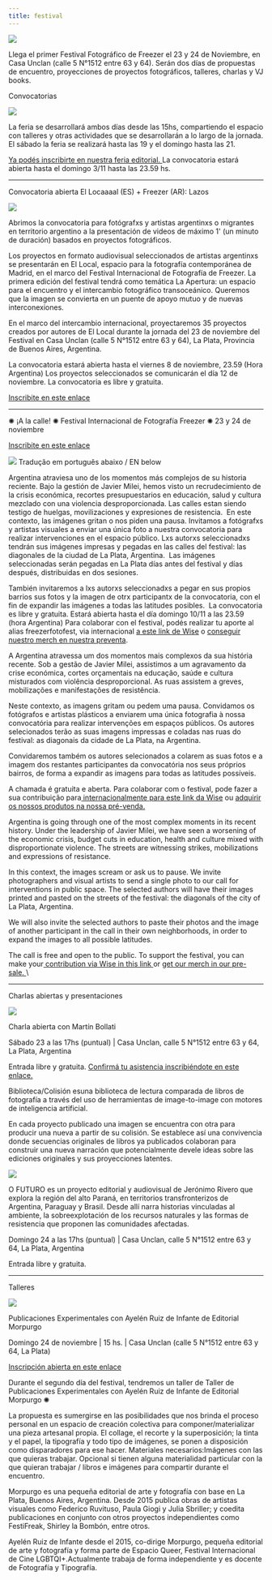```yaml
---
title: festival
---
```


![](https://res.cloudinary.com/freezer/image/upload/v1729256728/freezer_fotofest-8_to8s2c.jpg)

Llega el primer Festival Fotográfico de Freezer el 23 y 24 de Noviembre, en Casa Unclan (calle 5 N°1512 entre 63 y 64). Serán dos días de propuestas de encuentro, proyecciones de proyectos fotográficos, talleres, charlas y VJ books.

Convocatorias

![](https://res.cloudinary.com/freezer/image/upload/v1729864782/freezer_fotofest-6_1_edpl0v.png)

La feria se desarrollará ambos días desde las 15hs, compartiendo el espacio con talleres y otras actividades que se desarrollarán a lo largo de la jornada. El sábado la feria se realizará hasta las 19 y el domingo hasta las 21.

[Ya podés inscribirte en nuestra feria editorial. ](https://docs.google.com/forms/d/1n57rFTlj8avM3XY9j_zxQcv_o08lqk4BAwpTjAkSaLI/edit#responses "Ya podés inscribirte en la primera convocatoria abierta para participar de nuestra feria editorial. ") La convocatoria estará abierta hasta el domingo 3/11 hasta las 23.59 hs.

***

Convocatoria abierta El Locaaaal (ES) + Freezer (AR): Lazos

![](https://res.cloudinary.com/freezer/image/upload/v1729865272/freezer_fotofest_1_-61_bvm9zr.jpg)

Abrimos la convocatoria para fotógrafxs y artistas argentinxs o migrantes en territorio argentino a la presentación de videos de máximo 1' (un minuto de duración) basados en proyectos fotográficos. 


Los proyectos en formato audiovisual seleccionados de artistas argentinxs se presentarán en El Local, espacio para la fotografía contemporánea de Madrid, en el marco del Festival Internacional de Fotografía de Freezer. La primera edición del festival tendrá como temática La Apertura: un espacio para el encuentro y el intercambio fotográfico transoceánico. Queremos que la imagen se convierta en un puente de apoyo mutuo y de nuevas interconexiones.


En el marco del intercambio internacional, proyectaremos 35 proyectos creados por autores de El Local durante la jornada del 23 de noviembre del Festival en Casa Unclan (calle 5 N°1512 entre 63 y 64), La Plata, Provincia de Buenos Aires, Argentina.


La convocatoria estará abierta hasta el viernes 8 de noviembre, 23.59 (Hora Argentina)
Los proyectos seleccionados se comunicarán el día 12 de noviembre. La convocatoria es libre y gratuita.

[Inscribite en este enlace](https://docs.google.com/forms/d/15OTCETvsp7uOMsZG2sFSCfEQtMxnPto_IOs7UHZWUbk/edit "Inscribite en este link")

***

 ✺ ¡A la calle! ✺ Festival Internacional de Fotografía Freezer ✺ 23 y 24 de noviembre

[Inscribite en este enlace](https://docs.google.com/forms/d/1P2B-48gB5mj6eP_gSSGLFTUlqulGTV7tmUuYXW8-h_Q/edit "Inscribite en este link")

![](https://res.cloudinary.com/freezer/image/upload/v1729868362/freezer_fotofest_1_-33_3_has96m.jpg)
Tradução em português abaixo / EN below

Argentina atraviesa uno de los momentos más complejos de su historia reciente. Bajo la gestión de Javier Milei, hemos visto un recrudecimiento de la crisis económica, recortes presupuestarios en educación, salud y cultura mezclado con una violencia desproporcionada. Las calles estan siendo testigo de huelgas, movilizaciones y expresiones de resistencia. 
En este contexto, las imágenes gritan o nos piden una pausa. Invitamos a fotógrafxs y artistas visuales a enviar una única foto a nuestra convocatoria para realizar intervenciones en el espacio público. Lxs autorxs seleccionadxs tendrán sus imágenes impresas y pegadas en las calles del festival: las diagonales de la ciudad de La Plata, Argentina. 
Las imágenes seleccionadas serán pegadas en La Plata días antes del festival y días después, distribuidas en dos sesiones. 

También invitaremos a lxs autorxs seleccionadxs a pegar en sus propios barrios sus fotos y la imagen de otrx participantx de la convocatoria, con el fin de expandir las imágenes a todas las latitudes posibles. 
La convocatoria es libre y gratuita. Estará abierta hasta el día domingo 10/11 a las 23.59 (hora Argentina)
Para colaborar con el festival, podés realizar tu aporte al alias freezerfotofest, via internacional [a este link de Wise](https://wise.com/pay/me/lucianam2248) o [conseguir nuestro merch en nuestra preventa](https://docs.google.com/forms/d/1_B2dBNtzTedQ2Esdz3phirMvF97Q3dziYdyM8jFyZ6E/edit).


A Argentina atravessa um dos momentos mais complexos da sua história recente. Sob a gestão de Javier Milei, assistimos a um agravamento da crise económica, cortes orçamentais na educação, saúde e cultura misturados com violência desproporcional. As ruas assistem a greves, mobilizações e manifestações de resistência.

Neste contexto, as imagens gritam ou pedem uma pausa. Convidamos os fotógrafos e artistas plásticos a enviarem uma única fotografia à nossa convocatória para realizar intervenções em espaços públicos. Os autores selecionados terão as suas imagens impressas e coladas nas ruas do festival: as diagonais da cidade de La Plata, na Argentina.

Convidaremos também os autores selecionados a colarem as suas fotos e a imagem dos restantes participantes da convocatória nos seus próprios bairros, de forma a expandir as imagens para todas as latitudes possíveis.

A chamada é gratuita e aberta.
Para colaborar com o festival, pode fazer a sua contribuição para[ internacionalmente para este link da Wise](https://wise.com/pay/me/lucianam2248) ou [adquirir os nossos produtos na nossa pré-venda.](https://docs.google.com/forms/d/1_B2dBNtzTedQ2Esdz3phirMvF97Q3dziYdyM8jFyZ6E/edit)


Argentina is going through one of the most complex moments in its recent history. Under the leadership of Javier Milei, we have seen a worsening of the economic crisis, budget cuts in education, health and culture mixed with disproportionate violence. The streets are witnessing strikes, mobilizations and expressions of resistance.

In this context, the images scream or ask us to pause. We invite photographers and visual artists to send a single photo to our call for interventions in public space. The selected authors will have their images printed and pasted on the streets of the festival: the diagonals of the city of La Plata, Argentina.

We will also invite the selected authors to paste their photos and the image of another participant in the call in their own neighborhoods, in order to expand the images to all possible latitudes.

The call is free and open to the public.
To support the festival, you can make your[ contribution via Wise in this link ](https://wise.com/pay/me/lucianam2248)or [get our merch in our pre-sale. ](https://docs.google.com/forms/d/1_B2dBNtzTedQ2Esdz3phirMvF97Q3dziYdyM8jFyZ6E/edit)\


***

Charlas abiertas y presentaciones

![](https://res.cloudinary.com/freezer/image/upload/v1729868549/freezer_fotofest-18_2_q1kbwy.png)

Charla abierta con Martín Bollati 

Sábado 23 a las 17hs (puntual) | Casa Unclan, calle 5 N°1512 entre 63 y 64, La Plata, Argentina

Entrada libre y gratuita. [Confirmá tu asistencia inscribiéndote en este enlace. ](https://docs.google.com/forms/d/1PYKFPwej3yQ1ErIdYzpjuNibJ5vYv5wx_3CDCm3o3tg/edit "Confirmá tu asistencia completando este formulario de inscripción")

Biblioteca/Colisión esuna biblioteca de lectura comparada de libros de fotografía a través del uso de herramientas de image-to-image con motores de inteligencia artificial.

En cada proyecto publicado una imagen se encuentra con otra para producir una nueva a partir de su colisión. Se establece así una convivencia donde secuencias originales de libros ya publicados colaboran para construir una nueva narración que potencialmente devele ideas sobre las ediciones originales y sus proyecciones latentes.

![](https://res.cloudinary.com/freezer/image/upload/v1729873853/freezer_fotofest_1_-33_4_s4r5gi.jpg)

O FUTURO es un proyecto editorial y audiovisual de Jerónimo Rivero que explora la región del alto Paraná, en territorios transfronterizos de Argentina, Paraguay y Brasil. Desde allí narra historias vinculadas al ambiente, la sobreexplotación de los recursos naturales y las formas de resistencia que proponen las comunidades afectadas.

Domingo 24 a las 17hs (puntual) | Casa Unclan, calle 5 N°1512 entre 63 y 64, La Plata, Argentina

Entrada libre y gratuita. 

***

Talleres

![](https://res.cloudinary.com/freezer/image/upload/v1729874175/freezer_fotofest_1_-29_fwvnua.jpg)

Publicaciones Experimentales con Ayelén Ruiz de Infante de Editorial Morpurgo

Domingo 24 de noviembre | 15 hs. | Casa Unclan (calle 5 N°1512 entre 63 y 64, La Plata)

[Inscripción abierta en este enlace](https://docs.google.com/forms/d/16hzLBBHjl9vqNzc3UOyjzq6jD76xoWhb7JPiE2ZUIOw/edit "Inscripción abierta en este enlace")

Durante el segundo día del festival, tendremos un taller de Taller de Publicaciones Experimentales con Ayelén Ruiz de Infante de Editorial Morpurgo ✺


La propuesta es sumergirse en las posibilidades que nos brinda el proceso personal en un espacio de creación colectiva para componer/materializar una pieza artesanal propia. El collage, el recorte y la superposición; la tinta y el papel, la tipografía y todo tipo de imágenes, se ponen a disposición como disparadores para ese hacer.
Materiales necesarios:Imágenes con las que quieras trabajar. Opcional si tienen alguna materialidad particular con la que quieran trabajar / libros e imágenes para compartir durante el encuentro.


Morpurgo es una pequeña editorial de arte y fotografía con base en La Plata, Buenos Aires, Argentina. Desde 2015 publica obras de artistas visuales como Federico Ruvituso, Paula Giogi y Julia Sbriller; y coedita publicaciones en conjunto con otros proyectos independientes como FestiFreak, Shirley la Bombón, entre otros.

Ayelén Ruiz de Infante desde el 2015, co-dirige Morpurgo, pequeña editorial de arte y fotografía y forma parte de Espacio Queer, Festival Internacional de Cine LGBTQI+.Actualmente trabaja de forma independiente y es docente de Fotografía y Tipografía​.
